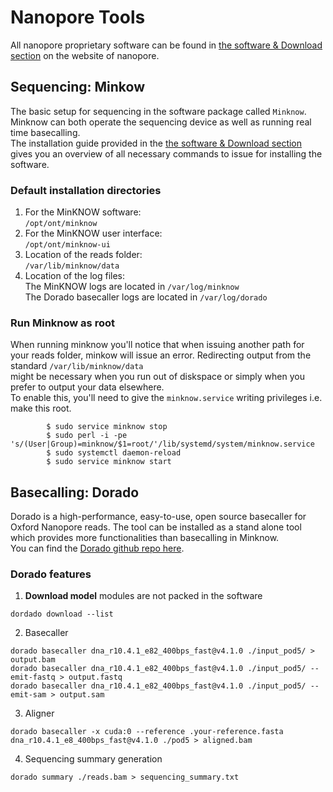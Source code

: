 # Nanopore Tools  
All nanopore proprietary software can be found in [the software & Download section](https://community.nanoporetech.com/downloads?from=support) on the website of nanopore.   

## Sequencing: Minkow  
The basic setup for sequencing in the software package called `Minknow`. Minknow can both operate the sequencing device as well as running real time basecalling.  
The installation guide provided in the [the software & Download section](https://community.nanoporetech.com/downloads?from=support) gives you an overview of all necessary commands to issue for installing the software.  
### Default installation directories  

1. For the MinKNOW software:  
`/opt/ont/minknow`  
2. For the MinKNOW user interface:  
`/opt/ont/minknow-ui`  
3. Location of the reads folder:  
`/var/lib/minknow/data`  
4. Location of the log files:  
The MinKNOW logs are located in `/var/log/minknow`  
The Dorado basecaller logs are located in `/var/log/dorado`  
### Run Minknow as root  
When running minknow you'll notice that when issuing another path for your reads folder, minkow will issue an error. Redirecting output from the standard `/var/lib/minknow/data`  
might be necessary when you run out of diskspace or simply when you prefer to output your data elsewhere.  
To enable this, you'll need to give the `minknow.service` writing privileges i.e. make this root.  
```shell title="Make minknow.service root"
		$ sudo service minknow stop
		$ sudo perl -i -pe 's/(User|Group)=minknow/$1=root/'/lib/systemd/system/minknow.service
		$ sudo systemctl daemon-reload
		$ sudo service minknow start
```

## Basecalling: Dorado  
Dorado is a high-performance, easy-to-use, open source basecaller for Oxford Nanopore reads. The tool can be installed as a stand alone tool which provides more functionalities than basecalling in Minknow.  
You can find the [Dorado github repo here](https://github.com/nanoporetech/dorado).  
### Dorado features  

1. **Download model** modules are not packed in the software  
```shell
dordado download --list
```   
2. Basecaller  
```shell
dorado basecaller dna_r10.4.1_e82_400bps_fast@v4.1.0 ./input_pod5/ > output.bam
dorado basecaller dna_r10.4.1_e82_400bps_fast@v4.1.0 ./input_pod5/ --emit-fastq > output.fastq
dorado basecaller dna_r10.4.1_e82_400bps_fast@v4.1.0 ./input_pod5/ --emit-sam > output.sam
```
3. Aligner  
```shell
dorado basecaller -x cuda:0 --reference .your-reference.fasta dna_r10.4.1_e8_400bps_fast@v4.1.0 ./pod5 > aligned.bam
```    
4. Sequencing summary generation  
```shell
dorado summary ./reads.bam > sequencing_summary.txt
```  
